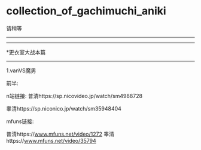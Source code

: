 # collection_of_gachimuchi_aniki
请稍等


___________
__________________
*更衣室大战本篇
_ _ _
1.vanVS魔男

前半:

n站链接:
普清https://sp.nicovideo.jp/watch/sm4988728

睾清https://sp.niconico.jp/watch/sm35948404

mfuns链接:

普清https://www.mfuns.net/video/1272
睾清https://www.mfuns.net/video/35794

